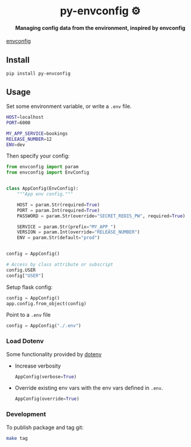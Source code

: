 <h1 align='center'>
    py-envconfig ⚙️
</h1>

<h4 align='center'>
    Managing config data from the environment, inspired by envconfig
</h4>

[envconfig](https://github.com/kelseyhightower/envconfig)

## Install

```
pip install py-envconfig
```

## Usage

Set some environment variable, or write a `.env` file.

```bash
HOST=localhost
PORT=6000

MY_APP_SERVICE=bookings
RELEASE_NUMBER=12
ENV=dev
```

Then specify your config:

```python
from envconfig import param
from envconfig import EnvConfig


class AppConfig(EnvConfig):
    """App env config."""

    HOST = param.Str(required=True)
    PORT = param.Int(required=True)
    PASSWORD = param.Str(override="SECRET_REDIS_PW", required=True)

    SERVICE = param.Str(prefix="MY_APP_")
    VERSION = param.Int(override="RELEASE_NUMBER")
    ENV = param.Str(default="prod")


config = AppConfig()

# Access by class attribute or subscript
config.USER
config["USER"]
```

Setup flask config:

```python
config = AppConfig()
app.config.from_object(config)
```

Point to a `.env` file

```python
config = AppConfig("./.env")
```

### Load Dotenv

Some functionality provided by [dotenv](https://pypi.org/project/python-dotenv/)

- Increase verbosity

    ```python
    AppConfig(verbose=True)
    ```

- Override existing env vars with the env vars defined in `.env`.

    ```python
    AppConfig(override=True)
    ```

### Development

To publish package and tag git:

```bash
make tag
```
